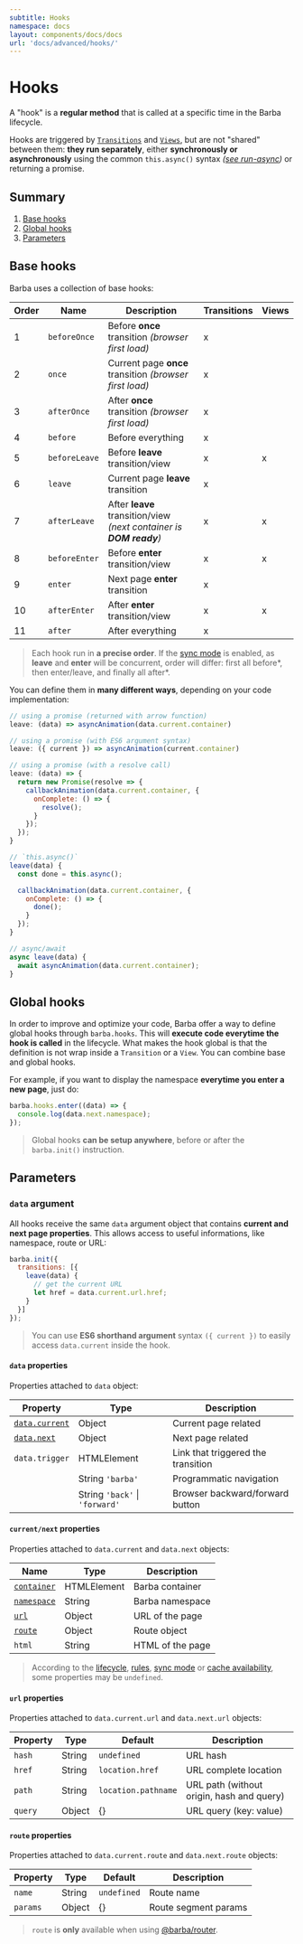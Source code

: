 ```yaml
---
subtitle: Hooks
namespace: docs
layout: components/docs/docs
url: 'docs/advanced/hooks/'
---
```


# Hooks

A "hook" is a **regular method** that is called at a specific time in the Barba lifecycle.

Hooks are triggered by [`Transitions`](/docs/advanced/transitions/) and [`Views`](/docs/advanced/views/), but are not "shared" between them: **they run separately**, either **synchronously or asynchronously** using the common `this.async()` syntax _([see run-async](https://github.com/sboudrias/run-async#readme))_ or returning a promise.

## Summary
1. [Base hooks](#Base-hooks)
2. [Global hooks](#Global-hooks)
3. [Parameters](#Parameters)

## Base hooks

Barba uses a collection of base hooks:

| Order | Name          | Description                                                         | Transitions | Views |
| ----- | ------------- | ------------------------------------------------------------------- | ----------- | ----- |
| 1     | `beforeOnce`  | Before **once** transition _(browser first load)_                   | x           |       |
| 2     | `once`        | Current page **once** transition _(browser first load)_             | x           |       |
| 3     | `afterOnce`   | After **once** transition _(browser first load)_                    | x           |       |
| 4     | `before`      | Before everything                                                   | x           |       |
| 5     | `beforeLeave` | Before **leave** transition/view                                    | x           | x     |
| 6     | `leave`       | Current page **leave** transition                                   | x           |       |
| 7     | `afterLeave`  | After **leave** transition/view _(next container is **DOM ready**)_ | x           | x     |
| 8     | `beforeEnter` | Before **enter** transition/view                                    | x           | x     |
| 9     | `enter`       | Next page **enter** transition                                      | x           |       |
| 10    | `afterEnter`  | After **enter** transition/view                                     | x           | x     |
| 11    | `after`       | After everything                                                    | x           |       |

> Each hook run in **a precise order**. If the [sync mode](/docs/advanced/transitions/#Sync-mode) is enabled, as **leave** and **enter** will be concurrent, order will differ: first all before\*, then enter/leave, and finally all after\*.

You can define them in **many different ways**, depending on your code implementation:

```js
// using a promise (returned with arrow function)
leave: (data) => asyncAnimation(data.current.container)

// using a promise (with ES6 argument syntax)
leave: ({ current }) => asyncAnimation(current.container)

// using a promise (with a resolve call)
leave: (data) => {
  return new Promise(resolve => {
    callbackAnimation(data.current.container, {
      onComplete: () => {
        resolve();
      }
    });
  });
}

// `this.async()`
leave(data) {
  const done = this.async();

  callbackAnimation(data.current.container, {
    onComplete: () => {
      done();
    }
  });
}

// async/await
async leave(data) {
  await asyncAnimation(data.current.container);
}
```

## Global hooks

In order to improve and optimize your code, Barba offer a way to define global hooks through `barba.hooks`. This will **execute code everytime the hook is called** in the lifecycle. What makes the hook global is that the definition is not wrap inside a `Transition` or a `View`. You can combine base and global hooks.

For example, if you want to display the namespace **everytime you enter a new page**, just do:

```js
barba.hooks.enter((data) => {
  console.log(data.next.namespace);
});
```

> Global hooks **can be setup anywhere**, before or after the `barba.init()` instruction.

## Parameters

### `data` argument

All hooks receive the same `data` argument object that contains **current and next page properties**.
This allows access to useful informations, like namespace, route or URL:

```js
barba.init({
  transitions: [{
    leave(data) {
      // get the current URL
      let href = data.current.url.href;
    }
  }]
});
```

> You can use **ES6 shorthand argument** syntax `({ current })` to easily access `data.current` inside the hook.

#### `data` properties

Properties attached to `data` object:

| Property                                   | Type                           | Description                        |
| ------------------------------------------ | ------------------------------ | ---------------------------------- |
| [`data.current`](#current-next-properties) | Object                         | Current page related               |
| [`data.next`](#current-next-properties)    | Object                         | Next page related                  |
| `data.trigger`                             | HTMLElement                    | Link that triggered the transition |
|                                            | String `'barba'`               | Programmatic navigation            |
|                                            | String `'back'` \| `'forward'` | Browser backward/forward button    |

#### `current/next` properties

Properties attached to `data.current` and `data.next` objects:

| Name                                              | Type        | Description      |
| ------------------------------------------------- | ----------- | ---------------- |
| [`container`](/docs/getstarted/markup/#Container) | HTMLElement | Barba container  |
| [`namespace`](/docs/getstarted/markup/#Namespace) | String      | Barba namespace  |
| [`url`](#url-properties)                          | Object      | URL of the page  |
| [`route`](#route-properties)                      | Object      | Route object     |
| `html`                                            | String      | HTML of the page |

> According to the [lifecycle](/docs/getstarted/lifecycle/), [rules](/docs/advanced/transitions/#Rules), [sync mode](/docs/advanced/transitions/#Sync-mode) or [cache availability](/docs/advanced/strategies/#cacheIgnore), some properties may be `undefined`.

#### `url` properties

Properties attached to `data.current.url` and `data.next.url` objects:

| Property | Type   | Default             | Description                               |
| -------- | ------ | ------------------- | ----------------------------------------- |
| `hash`   | String | `undefined`         | URL hash                                  |
| `href`   | String | `location.href`     | URL complete location                     |
| `path`   | String | `location.pathname` | URL path (without origin, hash and query) |
| `query`  | Object | {}                  | URL query (key: value)                    |

#### `route` properties

Properties attached to `data.current.route` and `data.next.route` objects:

| Property | Type   | Default     | Description          |
| -------- | ------ | ----------- | -------------------- |
| `name`   | String | `undefined` | Route name           |
| `params` | Object | {}          | Route segment params |

> `route` is **only** available when using [@barba/router](/docs/plugins/router/).
